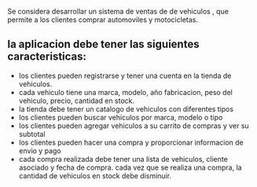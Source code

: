 Se considera desarrollar un sistema de ventas de de vehiculos , que permite a los clientes 
comprar automoviles y motocicletas.

## la aplicacion debe  tener las siguientes caracteristicas:
- los clientes pueden registrarse y tener una cuenta en la tienda de vehiculos.
- cada vehiculo tiene una marca, modelo, año fabricacion, peso del vehiculo,
  precio, cantidad en stock.
- la tienda debe tener un catalogo de vehiculos con diferentes tipos
- los clientes pueden buscar vehiculos por marca, modelo o tipo
- los clientes pueden agregar vehiculos a su carrito de compras y ver su subtotal
- los clientes pueden hacer una compra y proporcionar informacion de envio y pago
- cada compra realizada debe tener una lista de vehiculos, cliente asociado y fecha de compra. cada
  vez que se realiza una compra, la cantidad de vehiculos en stock debe disminuir.
